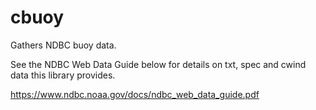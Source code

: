 # cbuoy
Gathers NDBC buoy data.  
  
See the NDBC Web Data Guide below for details on txt, spec and cwind data this
library provides.    
   
https://www.ndbc.noaa.gov/docs/ndbc_web_data_guide.pdf
